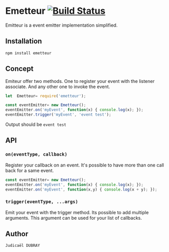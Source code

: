 
Emetteur [![Build Status](https://travis-ci.org/Djudicael/Emitteur.svg?branch=master)](https://travis-ci.org/Djudicael/Emitteur)
=========

Emitteur is a event emitter implementation simplified.

## Installation

  `npm install emetteur`

## Concept
Emiteur offer two methods. One to register your event with the listener associate. And any other one to invoke the event.

```js
let  Emetteur= require('emetteur');

const eventEmitter= new Emetteur();
eventEmitter.on('myEvent', function(x) { console.log(x); });
eventEmitter.trigger('myEvent', 'event test'); 
 ``` 
  
  Output should be `event test`

## API
### `on(eventType, callback)`
Register your callback on an event. It's possible to have more than one call back for a same event.

```js
const eventEmitter= new Emetteur();
eventEmitter.on('myEvent', function(x) { console.log(x); });
eventEmitter.on('myEvent', function(x,y) { console.log(x + y); });
 ``` 

### `trigger(eventType, ...args)`
Emit your event with the trigger method. Its possible to add multiple arguments. This argument can be used for your list of callbacks.


## Author

`Judicaël DUBRAY`



 